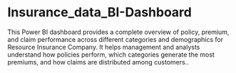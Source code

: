 # Insurance_data_BI-Dashboard
This Power BI dashboard provides a complete overview of policy, premium, and claim performance across different categories and demographics for Resource Insurance Company. It helps management and analysts understand how policies perform, which categories generate the most premiums, and how claims are distributed among customers..
